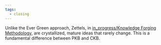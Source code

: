 ```yaml
---
tags:
  - closing
---
```


Unlike the Ever Green approach, Zettels, in [in_progress/Knowledge Forging Methodology](..\in_progress\Knowledge%20Forging%20Methodology.md), are crystallized, mature ideas that rarely change. This is a fundamental difference between PKB and CKB.
